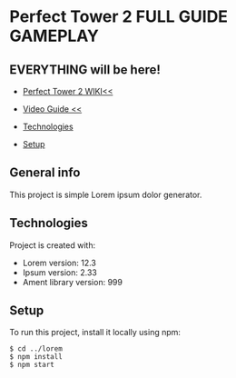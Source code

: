 # Perfect Tower 2 FULL GUIDE GAMEPLAY
## EVERYTHING will be here!
* [Perfect Tower 2 WIKI<<](https://www.perfecttower2.com/wiki/Main_Page)
* [Video Guide <<](https://www.perfecttower2.com/wiki/Main_Page)


* [Technologies](#technologies)
* [Setup](#setup)

## General info
This project is simple Lorem ipsum dolor generator.
	
## Technologies
Project is created with:
* Lorem version: 12.3
* Ipsum version: 2.33
* Ament library version: 999
	
## Setup
To run this project, install it locally using npm:

```
$ cd ../lorem
$ npm install
$ npm start
```
